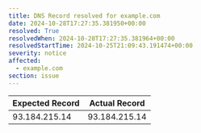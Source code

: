 ```yaml
---
title: DNS Record resolved for example.com
date: 2024-10-28T17:27:35.381950+00:00
resolved: True
resolvedWhen: 2024-10-28T17:27:35.381964+00:00
resolvedStartTime: 2024-10-25T21:09:43.191474+00:00
severity: notice
affected:
  - example.com
section: issue
---
```


| Expected Record  | Actual Record  |
|------------------|----------------|
| 93.184.215.14 | 93.184.215.14 |
